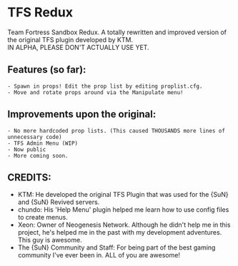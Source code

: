 # TFS Redux
Team Fortress Sandbox Redux. A totally rewritten and improved version of the original TFS plugin developed by KTM.\
IN ALPHA, PLEASE DON'T ACTUALLY USE YET.

## Features (so far):
```
- Spawn in props! Edit the prop list by editing proplist.cfg.
- Move and rotate props around via the Manipulate menu!
```



## Improvements upon the original:
```
- No more hardcoded prop lists. (This caused THOUSANDS more lines of unnecessary code)
- TFS Admin Menu (WIP)
- Now public
- More coming soon.
```

## CREDITS:
- KTM: He developed the original TFS Plugin that was used for the {SuN} and {SuN} Revived servers.
- chundo: His 'Help Menu' plugin helped me learn how to use config files to create menus.
- Xeon: Owner of Neogenesis Network. Although he didn't help me in this project, he's helped me in the past with my development adventures. This guy is awesome.
- The {SuN} Community and Staff: For being part of the best gaming community I've ever been in. ALL of you are awesome!

